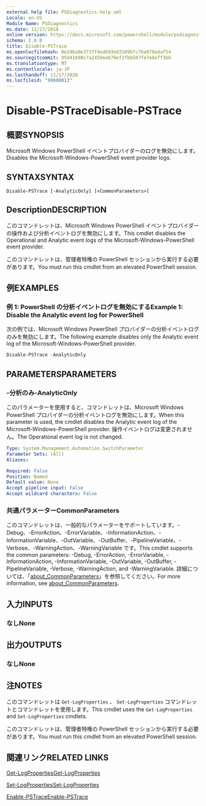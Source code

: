 ```yaml
---
external help file: PSDiagnostics-help.xml
Locale: en-US
Module Name: PSDiagnostics
ms.date: 11/27/2018
online version: https://docs.microsoft.com/powershell/module/psdiagnostics/disable-pstrace?view=powershell-7.2&WT.mc_id=ps-gethelp
schema: 2.0.0
title: Disable-PSTrace
ms.openlocfilehash: 0e246a0e3737f4ed693ed31096fc76e878a4af54
ms.sourcegitcommit: 95d41698c7a2450eeb70ef2fb6507fe7e6eff3b6
ms.translationtype: MT
ms.contentlocale: ja-JP
ms.lasthandoff: 11/17/2020
ms.locfileid: "99600813"
---
```

# <span data-ttu-id="1c712-102">Disable-PSTrace</span><span class="sxs-lookup"><span data-stu-id="1c712-102">Disable-PSTrace</span></span>

## <span data-ttu-id="1c712-103">概要</span><span class="sxs-lookup"><span data-stu-id="1c712-103">SYNOPSIS</span></span>
<span data-ttu-id="1c712-104">Microsoft Windows PowerShell イベントプロバイダーのログを無効にします。</span><span class="sxs-lookup"><span data-stu-id="1c712-104">Disables the Microsoft-Windows-PowerShell event provider logs.</span></span>

## <span data-ttu-id="1c712-105">SYNTAX</span><span class="sxs-lookup"><span data-stu-id="1c712-105">SYNTAX</span></span>

```
Disable-PSTrace [-AnalyticOnly] [<CommonParameters>]
```

## <span data-ttu-id="1c712-106">Description</span><span class="sxs-lookup"><span data-stu-id="1c712-106">DESCRIPTION</span></span>

<span data-ttu-id="1c712-107">このコマンドレットは、Microsoft Windows PowerShell イベントプロバイダーの操作および分析イベントログを無効にします。</span><span class="sxs-lookup"><span data-stu-id="1c712-107">This cmdlet disables the Operational and Analytic event logs of the Microsoft-Windows-PowerShell event provider.</span></span>

<span data-ttu-id="1c712-108">このコマンドレットは、管理者特権の PowerShell セッションから実行する必要があります。</span><span class="sxs-lookup"><span data-stu-id="1c712-108">You must run this cmdlet from an elevated PowerShell session.</span></span>

## <span data-ttu-id="1c712-109">例</span><span class="sxs-lookup"><span data-stu-id="1c712-109">EXAMPLES</span></span>

### <span data-ttu-id="1c712-110">例 1: PowerShell の分析イベントログを無効にする</span><span class="sxs-lookup"><span data-stu-id="1c712-110">Example 1: Disable the Analytic event log for PowerShell</span></span>

<span data-ttu-id="1c712-111">次の例では、Microsoft Windows PowerShell プロバイダーの分析イベントログのみを無効にします。</span><span class="sxs-lookup"><span data-stu-id="1c712-111">The following example disables only the Analytic event log of the Microsoft-Windows-PowerShell provider.</span></span>

```powershell
Disable-PSTrace -AnalyticOnly
```

## <span data-ttu-id="1c712-112">PARAMETERS</span><span class="sxs-lookup"><span data-stu-id="1c712-112">PARAMETERS</span></span>

### <span data-ttu-id="1c712-113">-分析のみ</span><span class="sxs-lookup"><span data-stu-id="1c712-113">-AnalyticOnly</span></span>

<span data-ttu-id="1c712-114">このパラメーターを使用すると、コマンドレットは、Microsoft Windows PowerShell プロバイダーの分析イベントログを無効にします。</span><span class="sxs-lookup"><span data-stu-id="1c712-114">When this parameter is used, the cmdlet disables the Analytic event log of the Microsoft-Windows-PowerShell provider.</span></span> <span data-ttu-id="1c712-115">操作イベントログは変更されません。</span><span class="sxs-lookup"><span data-stu-id="1c712-115">The Operational event log is not changed.</span></span>

```yaml
Type: System.Management.Automation.SwitchParameter
Parameter Sets: (All)
Aliases:

Required: False
Position: Named
Default value: None
Accept pipeline input: False
Accept wildcard characters: False
```

### <span data-ttu-id="1c712-116">共通パラメーター</span><span class="sxs-lookup"><span data-stu-id="1c712-116">CommonParameters</span></span>
<span data-ttu-id="1c712-117">このコマンドレットは、一般的なパラメーターをサポートしています。-Debug、-ErrorAction、-ErrorVariable、-InformationAction、-InformationVariable、-OutVariable、-OutBuffer、-PipelineVariable、-Verbose、-WarningAction、-WarningVariable です。</span><span class="sxs-lookup"><span data-stu-id="1c712-117">This cmdlet supports the common parameters: -Debug, -ErrorAction, -ErrorVariable, -InformationAction, -InformationVariable, -OutVariable, -OutBuffer, -PipelineVariable, -Verbose, -WarningAction, and -WarningVariable.</span></span> <span data-ttu-id="1c712-118">詳細については、「[about_CommonParameters](http://go.microsoft.com/fwlink/?LinkID=113216)」を参照してください。</span><span class="sxs-lookup"><span data-stu-id="1c712-118">For more information, see [about_CommonParameters](http://go.microsoft.com/fwlink/?LinkID=113216).</span></span>

## <span data-ttu-id="1c712-119">入力</span><span class="sxs-lookup"><span data-stu-id="1c712-119">INPUTS</span></span>

### <span data-ttu-id="1c712-120">なし</span><span class="sxs-lookup"><span data-stu-id="1c712-120">None</span></span>

## <span data-ttu-id="1c712-121">出力</span><span class="sxs-lookup"><span data-stu-id="1c712-121">OUTPUTS</span></span>

### <span data-ttu-id="1c712-122">なし</span><span class="sxs-lookup"><span data-stu-id="1c712-122">None</span></span>

## <span data-ttu-id="1c712-123">注</span><span class="sxs-lookup"><span data-stu-id="1c712-123">NOTES</span></span>

<span data-ttu-id="1c712-124">このコマンドレットは `Get-LogProperties` 、 `Set-LogProperties` コマンドレットとコマンドレットを使用します。</span><span class="sxs-lookup"><span data-stu-id="1c712-124">This cmdlet uses the `Get-LogProperties` and `Set-LogProperties` cmdlets.</span></span>

<span data-ttu-id="1c712-125">このコマンドレットは、管理者特権の PowerShell セッションから実行する必要があります。</span><span class="sxs-lookup"><span data-stu-id="1c712-125">You must run this cmdlet from an elevated PowerShell session.</span></span>

## <span data-ttu-id="1c712-126">関連リンク</span><span class="sxs-lookup"><span data-stu-id="1c712-126">RELATED LINKS</span></span>

[<span data-ttu-id="1c712-127">Get-LogProperties</span><span class="sxs-lookup"><span data-stu-id="1c712-127">Get-LogProperties</span></span>](Get-LogProperties.md)

[<span data-ttu-id="1c712-128">Set-LogProperties</span><span class="sxs-lookup"><span data-stu-id="1c712-128">Set-LogProperties</span></span>](Set-LogProperties.md)

[<span data-ttu-id="1c712-129">Enable-PSTrace</span><span class="sxs-lookup"><span data-stu-id="1c712-129">Enable-PSTrace</span></span>](Enable-PSTrace.md)

